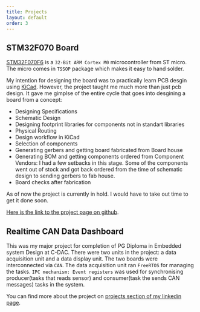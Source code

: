 ```yaml
---
title: Projects
layout: default
order: 3
---
```


## STM32F070 Board
[STM32F070F6](https://www.st.com/en/microcontrollers-microprocessors/stm32f070f6.html) 
is a `32-Bit ARM Cortex M0` microcontroller from ST micro. The micro comes in 
`TSSOP` package which makes it easy to hand solder.

My intention for designing the board was to practically learn PCB desgin using
[KiCad](https://kicad-pcb.org/). However, the project taught me much more than just pcb design. It gave me
gimplse of the entire cycle that goes into desgining a board from a concept: 

+ Designing Specifications
+ Schematic Design
+ Designing footprint libraries for components not in standart libraries
+ Physical Routing
+ Design workflow in KiCad
+ Selection of components
+ Generating gerbers and getting board fabricated from Board house
+ Generating BOM and getting components ordered from Component Vendors: I had a few setbacks
in this stage. Some of the components went out of stock and got back ordered from
the time of schematic design to sending gerbers to fab house.
+ Board checks after fabrication

As of now the project is currently in hold. I would have to take out time to get
it done soon.

[Here is the link to the project page on github](https://github.com/suyashsingh/stm32f070-board).

## Realtime CAN Data Dashboard
This was my major project for completion of PG Diploma in Embedded system Design
at C-DAC. There were two units in the project: a data acquisition unit and 
a data display unit. The two boards were interconnected via `CAN`. The data acquisition
unit ran `FreeRTOS` for managing the tasks. `IPC mechanism: Event registers` was used
for synchronising producer(tasks that reads sensor) and consumer(task the sends 
CAN messages) tasks in the system.

You can find more about the project on [projects section of my linkedin page](https://www.linkedin.com/in/suyash-singh-bitti/).